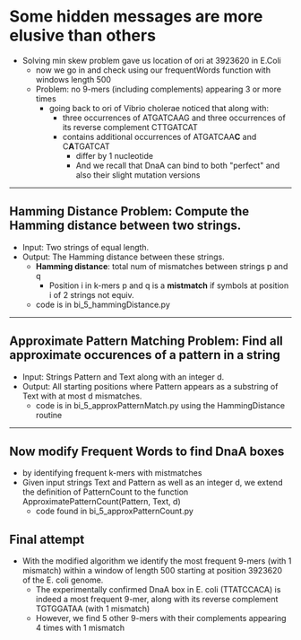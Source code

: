 # Some hidden messages are more elusive than others
- Solving min skew problem gave us location of ori at 3923620 in E.Coli
    - now we go in and check using our frequentWords function with windows length 500
    - Problem: no 9-mers (including complements) appearing 3 or more times
        - going back to ori of Vibrio cholerae noticed that along with:
            - three occurrences of ATGATCAAG and three occurrences of its reverse complement CTTGATCAT
            - contains additional occurrences of ATGATCAA**C** and C**A**TGATCAT
                - differ by 1 nucleotide
                - And we recall that DnaA can bind to both "perfect" and also their slight mutation versions
___

## Hamming Distance Problem: Compute the Hamming distance between two strings. 
- Input: Two strings of equal length.
- Output: The Hamming distance between these strings.
    - **Hamming distance**: total num of mismatches between strings p and q 
        - Position i in k-mers p and q is a **mistmatch** if symbols at position i of 2 strings not equiv.
    - code is in bi_5_hammingDistance.py
___

## Approximate Pattern Matching Problem: Find all approximate occurences of a pattern in a string
- Input: Strings Pattern and Text along with an integer d.
- Output: All starting positions where Pattern appears as a substring of Text with at most d mismatches.
    - code is in bi_5_approxPatternMatch.py using the HammingDistance routine
___

## Now modify Frequent Words to find DnaA boxes
- by identifying frequent k-mers with mistmatches
- Given input strings Text and Pattern as well as an integer d, we extend the definition of PatternCount to the function ApproximatePatternCount(Pattern, Text, d)
    - code found in bi_5_approxPatternCount.py

## Final attempt
- With the modified algorithm we identify the most frequent 9-mers (with 1 mismatch) within a window of length 500 starting at position 3923620 of the E. coli genome.
    - The experimentally confirmed DnaA box in E. coli (TTATCCACA) is indeed a most frequent 9-mer, along with its reverse complement TGTGGATAA (with 1 mismatch)
    - However, we find 5 other 9-mers with their complements appearing 4 times with 1 mismatch